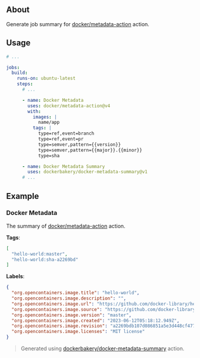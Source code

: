 ## About

Generate job summary for [docker/metadata-action](https://github.com/docker/metadata-action) action.

## Usage

```yaml
# ...

jobs:
  build:
    runs-on: ubuntu-latest
    steps:
      # ...

      - name: Docker Metadata
        uses: docker/metadata-action@v4
        with:
          images: |
            name/app
          tags: |
            type=ref,event=branch
            type=ref,event=pr
            type=semver,pattern={{version}}
            type=semver,pattern={{major}}.{{minor}}
            type=sha

      - name: Docker Metadata Summary
        uses: dockerbakery/docker-metadata-summary@v1
      # ...
```

## Example

### Docker Metadata

The summary of [docker/metadata-action](https://github.com/docker/metadata-action) action.

**Tags**:
```json
[
  "hello-world:master",
  "hello-world:sha-a2269bd"
]
```

**Labels**:
```json
{
  "org.opencontainers.image.title": "hello-world",
  "org.opencontainers.image.description": "",
  "org.opencontainers.image.url": "https://github.com/docker-library/hello-world",
  "org.opencontainers.image.source": "https://github.com/docker-library/hello-world",
  "org.opencontainers.image.version": "master",
  "org.opencontainers.image.created": "2023-06-12T05:18:12.949Z",
  "org.opencontainers.image.revision": "a2269bdb107d086851a5e3d448cf47770b50bff7",
  "org.opencontainers.image.licenses": "MIT license"
}
```

> Generated using [dockerbakery/docker-metadata-summary](https://github.com/dockerbakery/docker-metadata-summary) action.
